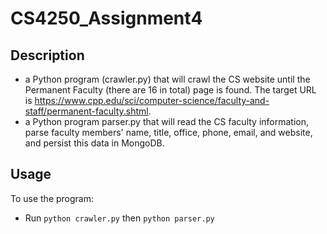 # CS4250_Assignment4

## Description
- a Python program (crawler.py) that will crawl the CS website until the Permanent Faculty (there are 16 in total) page is found. The target URL is https://www.cpp.edu/sci/computer-science/faculty-and-staff/permanent-faculty.shtml.
- a Python program parser.py that will read the CS faculty information, parse faculty members' name, title, office, phone, email, and website, and persist this data in MongoDB.


## Usage
To use the program:
- Run `python crawler.py` then `python parser.py`
